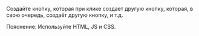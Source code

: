 Создайте кнопку, которая при клике создает другую кнопку, которая, в свою очередь, создаёт другую кнопку, и т.д.

Пояснение: Используйте HTML, JS и CSS.

